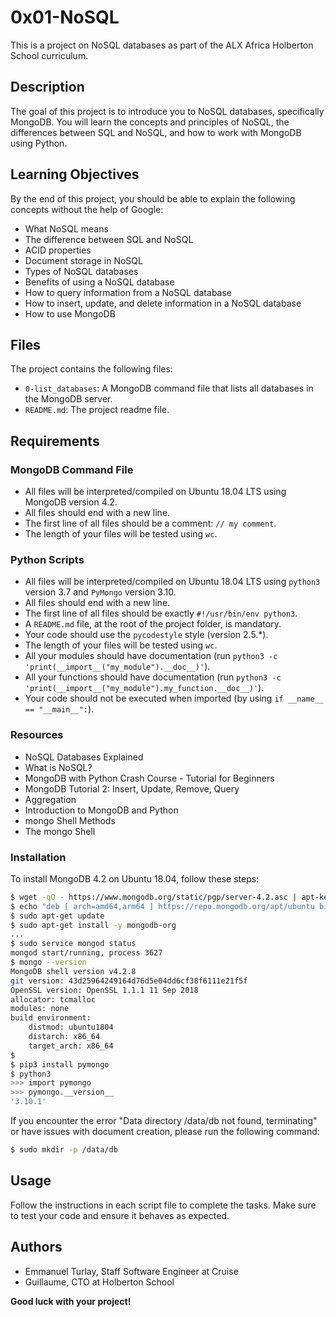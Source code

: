 # 0x01-NoSQL

This is a project on NoSQL databases as part of the ALX Africa Holberton School curriculum.

## Description

The goal of this project is to introduce you to NoSQL databases, specifically MongoDB. You will learn the concepts and principles of NoSQL, the differences between SQL and NoSQL, and how to work with MongoDB using Python.

## Learning Objectives

By the end of this project, you should be able to explain the following concepts without the help of Google:

- What NoSQL means
- The difference between SQL and NoSQL
- ACID properties
- Document storage in NoSQL
- Types of NoSQL databases
- Benefits of using a NoSQL database
- How to query information from a NoSQL database
- How to insert, update, and delete information in a NoSQL database
- How to use MongoDB

## Files

The project contains the following files:

- `0-list_databases`: A MongoDB command file that lists all databases in the MongoDB server.
- `README.md`: The project readme file.

## Requirements

### MongoDB Command File

- All files will be interpreted/compiled on Ubuntu 18.04 LTS using MongoDB version 4.2.
- All files should end with a new line.
- The first line of all files should be a comment: `// my comment`.
- The length of your files will be tested using `wc`.

### Python Scripts

- All files will be interpreted/compiled on Ubuntu 18.04 LTS using `python3` version 3.7 and `PyMongo` version 3.10.
- All files should end with a new line.
- The first line of all files should be exactly `#!/usr/bin/env python3`.
- A `README.md` file, at the root of the project folder, is mandatory.
- Your code should use the `pycodestyle` style (version 2.5.*).
- The length of your files will be tested using `wc`.
- All your modules should have documentation (run `python3 -c 'print(__import__("my_module").__doc__)'`).
- All your functions should have documentation (run `python3 -c 'print(__import__("my_module").my_function.__doc__)'`).
- Your code should not be executed when imported (by using `if __name__ == "__main__":`).

### Resources

- NoSQL Databases Explained
- What is NoSQL?
- MongoDB with Python Crash Course - Tutorial for Beginners
- MongoDB Tutorial 2: Insert, Update, Remove, Query
- Aggregation
- Introduction to MongoDB and Python
- mongo Shell Methods
- The mongo Shell

### Installation

To install MongoDB 4.2 on Ubuntu 18.04, follow these steps:

```bash
$ wget -qO - https://www.mongodb.org/static/pgp/server-4.2.asc | apt-key add -
$ echo "deb [ arch=amd64,arm64 ] https://repo.mongodb.org/apt/ubuntu bionic/mongodb-org/4.2 multiverse" > /etc/apt/sources.list.d/mongodb-org-4.2.list
$ sudo apt-get update
$ sudo apt-get install -y mongodb-org
...
$ sudo service mongod status
mongod start/running, process 3627
$ mongo --version
MongoDB shell version v4.2.8
git version: 43d25964249164d76d5e04dd6cf38f6111e21f5f
OpenSSL version: OpenSSL 1.1.1 11 Sep 2018
allocator: tcmalloc
modules: none
build environment:
    distmod: ubuntu1804
    distarch: x86_64
    target_arch: x86_64
$  
$ pip3 install pymongo
$ python3
>>> import pymongo
>>> pymongo.__version__
'3.10.1'
```

If you encounter the error "Data directory /data/db not found, terminating" or have issues with document creation, please run the following command:

```bash
$ sudo mkdir -p /data/db
```

## Usage

Follow the instructions in each script file to complete the tasks. Make sure to test your code and ensure it behaves as expected.

## Authors

- Emmanuel Turlay, Staff Software Engineer at Cruise
- Guillaume, CTO at Holberton School

**Good luck with your project!**
